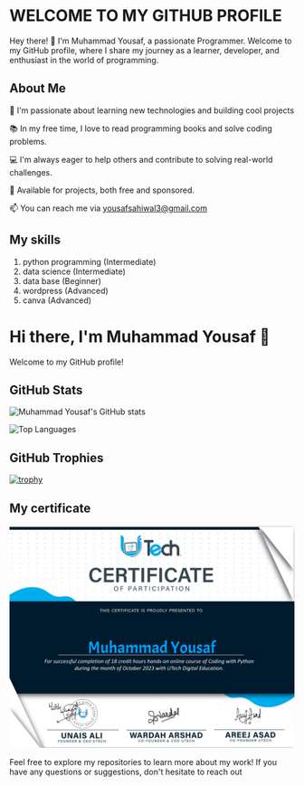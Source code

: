 # WELCOME TO MY GITHUB PROFILE

Hey there! 👋 I'm Muhammad Yousaf, a passionate Programmer. Welcome to my GitHub profile, where I share my journey as a learner, developer, and enthusiast in the world of programming.

## About Me

🌱 I'm passionate about learning new technologies and building cool projects

📚 In my free time, I love to read programming books and solve coding problems.

💻 I'm always eager to help others and contribute to solving real-world challenges.

💼 Available for projects, both free and sponsored.

📫 You can reach me via yousafsahiwal3@gmail.com

## My skills
1. python programming (Intermediate)
2. data science  (Intermediate)
3. data base (Beginner)
4. wordpress (Advanced)
5. canva (Advanced)

# Hi there, I'm Muhammad Yousaf 👋

Welcome to my GitHub profile!

## GitHub Stats

![Muhammad Yousaf's GitHub stats](https://github-readme-stats.vercel.app/api?username=iamproprogramr&show_icons=true&theme=radical)

![Top Languages](https://github-readme-stats.vercel.app/api/top-langs/?username=iamproprogramr&layout=compact&theme=radical)

## GitHub Trophies

[![trophy](https://github-profile-trophy.vercel.app/?username=iamproprogramr&theme=onedark)](https://github.com/ryo-ma/github-profile-trophy)


## My certificate

![iamproprogramr](certificate.png)


Feel free to explore my repositories to learn more about my work! If you have any questions or suggestions, don't hesitate to reach out
<!---
iamproprogramr/iamproprogramr is a ✨ special ✨ repository because its `README.md` (this file) appears on your GitHub profile.
You can click the Preview link to take a look at your changes.
--->
